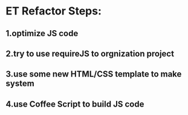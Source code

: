 # ET Refactor Steps:  
## 1.optimize JS code    
## 2.try to use requireJS to orgnization project  
## 3.use some new HTML/CSS template to make system  
## 4.use Coffee Script to build JS code  